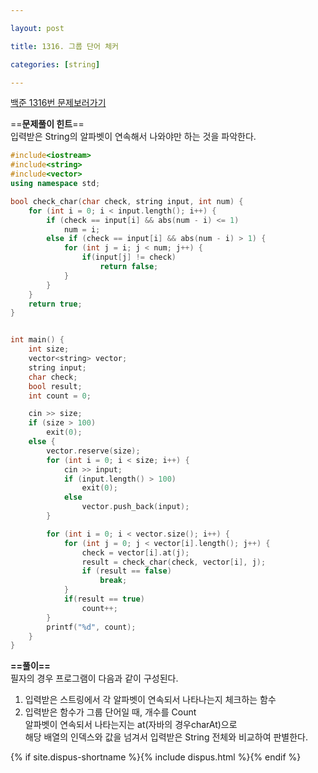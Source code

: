 ```yaml
---

layout: post

title: 1316. 그룹 단어 체커

categories: [string]

---
```

[백준 1316번 문제보러가기](https://www.acmicpc.net/problem/1316)

==**문제풀이 힌트**==<br>
입력받은 String의 알파벳이 연속해서 나와야만 하는 것을 파악한다.<br>

```cpp
#include<iostream>
#include<string>
#include<vector>
using namespace std;

bool check_char(char check, string input, int num) {
	for (int i = 0; i < input.length(); i++) {
		if (check == input[i] && abs(num - i) <= 1)
			num = i;
		else if (check == input[i] && abs(num - i) > 1) {
			for (int j = i; j < num; j++) {
				if(input[j] != check)
					return false;
			}
		}
	}
	return true;
}


int main() {
	int size;
	vector<string> vector;
	string input;
	char check;
	bool result;
	int count = 0;

	cin >> size;
	if (size > 100)
		exit(0);
	else {
		vector.reserve(size);
		for (int i = 0; i < size; i++) {
			cin >> input;
			if (input.length() > 100)
				exit(0);
			else
				vector.push_back(input);
		}

		for (int i = 0; i < vector.size(); i++) {
			for (int j = 0; j < vector[i].length(); j++) {
				check = vector[i].at(j);
				result = check_char(check, vector[i], j);
				if (result == false)
					break;
			}
			if(result == true)
				count++;
		}
		printf("%d", count);
	}
}
```

**==풀이==**<br>
필자의 경우 프로그램이 다음과 같이 구성된다.<br>
1. 입력받은 스트링에서 각 알파벳이 연속되서 나타나는지 체크하는 함수<br>
2. 입력받은 함수가 그룹 단어일 때, 개수를 Count<br>
알파벳이 연속되서 나타는지는 at(자바의 경우charAt)으로 <br>
해당 배열의 인덱스와 값을 넘겨서 입력받은 String 전체와 비교하여 판별한다.<br>

{% if site.dispus-shortname %}{% include dispus.html %}{% endif %}